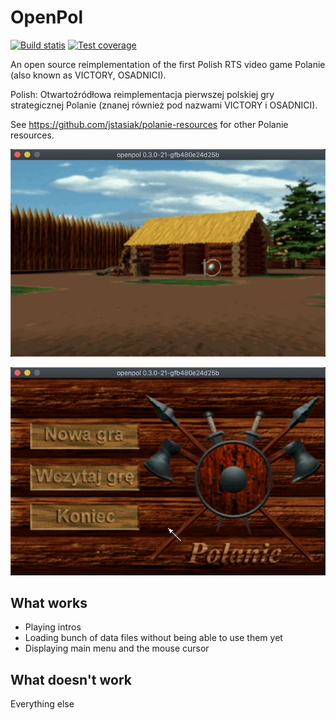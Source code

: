 # OpenPol
[![Build statis](https://github.com/jstasiak/openpol/actions/workflows/ci.yml/badge.svg)](https://github.com/jstasiak/openpol/actions/workflows/ci.yml)
[![Test coverage](https://codecov.io/gh/jstasiak/openpol/branch/master/graph/badge.svg?token=KBLW2AYJMU)](https://codecov.io/gh/jstasiak/openpol)

An open source reimplementation of the first Polish RTS video game Polanie (also known as VICTORY, OSADNICI).

Polish: Otwartoźródłowa reimplementacja pierwszej polskiej gry strategicznej Polanie (znanej również pod nazwami VICTORY i OSADNICI).

See https://github.com/jstasiak/polanie-resources for other Polanie resources.

![Intro screenshot](/screenshots/intro.jpg)

![Menu screenshot](/screenshots/menu.jpg)

## What works

* Playing intros
* Loading bunch of data files without being able to use them yet
* Displaying main menu and the mouse cursor

## What doesn't work

Everything else

